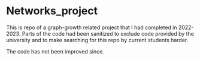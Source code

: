 # Networks_project
This is repo of a graph-growth related project that I had completed in 2022-2023. Parts of the code had been sanitized to exclude code provided by the university and to make searching for this repo by current students harder. 

The code has not been improved since. 
